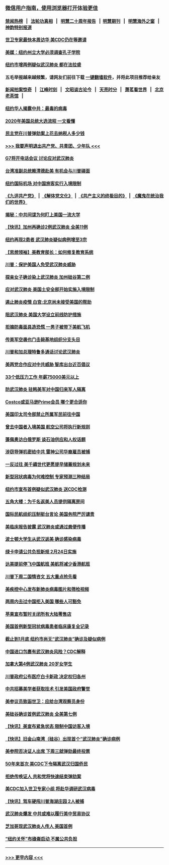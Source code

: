 ### [微信用户指南，使用浏览器打开体验更佳](https://github.com/gfw-breaker/banned-news1/blob/master/indexes/wechat-guide.md?t=0)
#### [禁闻热榜](热点新闻.md?t=0)  &nbsp;&nbsp;|&nbsp;&nbsp; [法轮功真相](https://github.com/gfw-breaker/truth/blob/master/README.md?t=0) &nbsp;&nbsp;|&nbsp;&nbsp; [明慧二十周年报告](https://github.com/gfw-breaker/mh-reports/blob/master/README.md?t=0) &nbsp;&nbsp;|&nbsp;&nbsp;[明慧期刊](https://github.com/gfw-breaker/mh-qikan) &nbsp;&nbsp;|&nbsp;&nbsp; [明慧海外之窗](https://github.com/gfw-breaker/mh-news/blob/master/README.md?t=0) &nbsp;&nbsp;|&nbsp;&nbsp; [神韵特别报道](https://github.com/gfw-breaker/mh-news/blob/master/shenyun.md?t=0)
#### [世卫专家最快本周访华 美CDC仍在等邀请](../pages/nsc412/n11842198.md?t=02040511) 
#### [美媒：纽约州立大学必须调查孔子学院](../pages/nsc412/n11840637.md?t=02040511) 
#### [纽约市增两例疑似武汉肺炎 都在法拉盛](../pages/nsc412/n11840625.md?t=02040511) 
#### 五毛举报越来越频繁，请网友们前往下载 [一键翻墙软件](https://github.com/gfw-breaker/ssr-accounts)，并将此项目推荐给亲友
#### [新闻拍案惊奇](https://github.com/gfw-breaker/banned-news1/blob/master/pages/link4.md) &nbsp;&nbsp;|&nbsp;&nbsp; [江峰时刻](https://github.com/gfw-breaker/banned-news1/blob/master/pages/link4.md) &nbsp;&nbsp;|&nbsp;&nbsp; [文昭谈古论今](https://github.com/gfw-breaker/banned-news1/blob/master/pages/link4.md) &nbsp;&nbsp;|&nbsp;&nbsp; [天亮时分](https://github.com/gfw-breaker/banned-news1/blob/master/pages/link4.md) &nbsp;&nbsp;|&nbsp;&nbsp; [萧茗看世界](https://github.com/gfw-breaker/banned-news1/blob/master/pages/link4.md) &nbsp;&nbsp;|&nbsp;&nbsp; [北京老茶馆](https://github.com/gfw-breaker/banned-news1/blob/master/pages/link4.md) &nbsp;&nbsp;|&nbsp;&nbsp; 
#### [纽约华人揭露中共：最毒的病毒](../pages/nsc412/n11840631.md?t=02040511) 
#### [2020年美国总统大选流程 一文看懂](../pages/nsc412/n11842056.md?t=02040511) 
#### [民主党在川普弹劾案上花去纳税人多少钱](../pages/nsc412/n11841941.md?t=02040511) 
#### [>>> 我要声明退出共产党、共青团、少年队 <<<](https://github.com/begood0513/goodnews/blob/master/quit/letter.md) 
#### [G7将开电话会议 讨论应对武汉肺炎](../pages/nsc412/n11841658.md?t=02040511) 
#### [台湾准副总统赖清德赴美 有机会与川普碰面](../pages/nsc412/n11841332.md?t=02040511) 
#### [纽约国际机场  对中国旅客实行入境限制](../pages/nsc412/n11840619.md?t=02040511) 
#### [《九评共产党》](https://github.com/begood0513/9ping.md/blob/master/README.md) &nbsp;|&nbsp; [《解体党文化》](../../../../jtdwh.md/blob/master/README.md)  &nbsp;|&nbsp; [《共产主义的终极目的》](../../../../gczydzjmd.md/blob/master/README.md) &nbsp;|&nbsp; [《魔鬼在统治我们的世界》](../../../../mgztzwmdsj.md/blob/master/README.md) 
#### [揭秘：中共间谍为何盯上美国一流大学](../pages/nsc412/n11840270.md?t=02040511) 
#### [【快讯】加州再确诊2例武汉肺炎 全美11例](../pages/nsc412/n11840339.md?t=02040511) 
#### [纽约再现2患者 武汉肺炎疑似病例增至3宗](../pages/nsc412/n11840010.md?t=02040511) 
#### [【思想领袖】美教育部长：如何修复教育系统](../pages/nsc412/n11690865.md?t=02040511) 
#### [川普：保护美国人免受武汉肺炎威胁](../pages/nsc412/n11839718.md?t=02040511) 
#### [探亲女子确诊染上武汉肺炎 加州硅谷第二例](../pages/nsc412/n11839784.md?t=02040511) 
#### [应对武汉肺炎 美国土安全部开始实施入境限制](../pages/nsc412/n11839729.md?t=02040511) 
#### [遏止肺炎疫情 白宫:北京尚未接受美国的帮助](../pages/nsc412/n11839660.md?t=02040511) 
#### [阻武汉肺炎 美国大学设立前线防护措施](../pages/nsc412/n11839479.md?t=02040511) 
#### [拒摘防毒面具造恐慌 一男子被带下美航飞机](../pages/nsc412/n11839455.md?t=02040511) 
#### [传美军空袭也门击毙基地组织分支头目](../pages/nsc412/n11839210.md?t=02040511) 
#### [川普和加总理特鲁多通话讨论武汉肺炎](../pages/nsc412/n11839128.md?t=02040511) 
#### [美两党合作应对中共威胁 智库出台近百倡议](../pages/nsc412/n11838437.md?t=02040511) 
#### [33个低压力工作 年薪75000美元以上](../pages/nsc412/n11834441.md?t=02040511) 
#### [防武汉肺炎 驻韩美军对中国归来军人隔离](../pages/nsc412/n11838970.md?t=02040511) 
#### [Costco或亚马逊Prime会员 哪个更合适你](../pages/nsc412/n11834459.md?t=02040511) 
#### [美国印太司令部禁止所属军民前往中国](../pages/nsc412/n11838418.md?t=02040511) 
#### [曾去中国者入境美国 航空公司将执行新规则](../pages/nsc412/n11838375.md?t=02040511) 
#### [蓬佩奥访白俄罗斯 谈石油供应和人权话题](../pages/nsc412/n11838242.md?t=02040511) 
#### [涉窃导弹机密给中共 雷神公司华裔雇员被捕](../pages/nsc412/n11838129.md?t=02040511) 
#### [一反过往 美千禧世代更愿提早储蓄规划未来](../pages/nsc412/n11837601.md?t=02040511) 
#### [新型冠状病毒为何难控制 专家预测三种结局](../pages/nsc412/n11838002.md?t=02040511) 
#### [纽约市宣布首例疑似武汉肺炎 送CDC检测](../pages/nsc412/n11837852.md?t=02040511) 
#### [五角大楼：为千名返美人员提供隔离房间](../pages/nsc412/n11837831.md?t=02040511) 
#### [国际民航组织压制挺台言论 美国务院严厉谴责](../pages/nsc412/n11837791.md?t=02040511) 
#### [美临床报告披露 武汉肺炎或通过粪便传播](../pages/nsc412/n11837626.md?t=02040511) 
#### [波士顿大学生从武汉返美 确诊感染病毒](../pages/nsc412/n11837580.md?t=02040511) 
#### [绿卡申请公共负担新规 2月24日实施](../pages/nsc412/n11836634.md?t=02040511) 
#### [达美提前停飞中国航班 美航将减少香港航班](../pages/nsc412/n11837649.md?t=02040511) 
#### [川普下周二国情咨文 五大重点抢先看](../pages/nsc412/n11837512.md?t=02040511) 
#### [美疾控中心发布新肺炎病毒图片和筛检视频](../pages/nsc412/n11837491.md?t=02040511) 
#### [两周内去过中国拒入美国 哪些人可豁免](../pages/nsc412/n11837400.md?t=02040511) 
#### [苹果宣布暂时关闭所有大陆零售店](../pages/nsc412/n11837097.md?t=02040511) 
#### [美国首例新型冠状病毒患者临床康复全记录](../pages/nsc412/n11836513.md?t=02040511) 
#### [截止到1月底  纽约市尚无“武汉肺炎”确诊及疑似病例](../pages/nsc412/n11836657.md?t=02040511) 
#### [中国进口包裹有武汉肺炎风险？CDC解释](../pages/nsc412/n11836321.md?t=02040511) 
#### [加拿大第4例武汉肺炎 20岁女学生](../pages/nsc412/n11836537.md?t=02040511) 
#### [川普政府公布医疗白卡新政 决定权归各州](../pages/nsc412/n11836336.md?t=02040511) 
#### [中共招募美学者获取技术 引发美国政府警觉](../pages/nsc412/n11836277.md?t=02040511) 
#### [美参议员致函世卫：应给台湾观察员身份](../pages/nsc412/n11836183.md?t=02040511) 
#### [美硅谷确诊首例武汉肺炎 全美第七例](../pages/nsc412/n11836093.md?t=02040511) 
#### [【快讯】美宣布紧急状态 限制中国访客入境](../pages/nsc412/n11836030.md?t=02040511) 
#### [【快讯】旧金山南湾（硅谷）出现首个“武汉肺炎”确诊病例](../pages/nsc412/n11836084.md?t=02040511) 
#### [美参院否决证人出席 下周三就弹劾最终投票](../pages/nsc412/n11835900.md?t=02040511) 
#### [50年来首次 美CDC下令隔离武汉归国侨民](../pages/nsc412/n11835854.md?t=02040511) 
#### [拒绝传唤证人 共和党将快速结束弹劾案](../pages/nsc412/n11835573.md?t=02040511) 
#### [美CDC加入世卫专家小组 将赴华调研武汉病毒](../pages/nsc412/n11835584.md?t=02040511) 
#### [【快讯】驾车硬闯川普海湖庄园 2人被捕](../pages/nsc412/n11835785.md?t=02040511) 
#### [武汉肺炎爆发 中共或难以履行美中贸易协议](../pages/nsc412/n11834752.md?t=02040511) 
#### [芝加哥现武汉肺炎人传人 美国首例](../pages/nsc412/n11834730.md?t=02040511) 
#### [“纽约关怀”布碌崙启动  不属公共负担](../pages/nsc412/n11834269.md?t=02040511) 

----
#### [ >>> 更早内容 <<< ](../indexes/nsc412-earlier.md)

